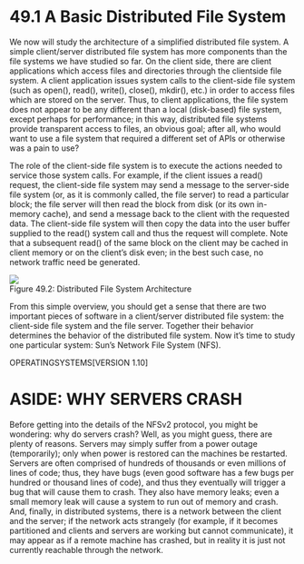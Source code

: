 # 49.1 A Basic Distributed File System  

We now will study the architecture of a simplified distributed file system. A simple client/server distributed file system has more components than the file systems we have studied so far. On the client side, there are client applications which access files and directories through the clientside file system. A client application issues system calls to the client-side file system (such as open(), read(), write(), close(), mkdir(), etc.) in order to access files which are stored on the server. Thus, to client applications, the file system does not appear to be any different than a local (disk-based) file system, except perhaps for performance; in this way, distributed file systems provide transparent access to files, an obvious goal; after all, who would want to use a file system that required a different set of APIs or otherwise was a pain to use?  

The role of the client-side file system is to execute the actions needed to service those system calls. For example, if the client issues a read() request, the client-side file system may send a message to the server-side file system (or, as it is commonly called, the file server) to read a particular block; the file server will then read the block from disk (or its own in-memory cache), and send a message back to the client with the requested data. The client-side file system will then copy the data into the user buffer supplied to the read() system call and thus the request will complete. Note that a subsequent read() of the same block on the client may be cached in client memory or on the client’s disk even; in the best such case, no network traffic need be generated.  

![](images/1f51fdd944ac7e4496a4e0738103a8cf81c796904808955518db28dbb8ca0b36.jpg)  
Figure 49.2: Distributed File System Architecture  

From this simple overview, you should get a sense that there are two important pieces of software in a client/server distributed file system: the client-side file system and the file server. Together their behavior determines the behavior of the distributed file system. Now it’s time to study one particular system: Sun’s Network File System (NFS).  

OPERATINGSYSTEMS[VERSION 1.10]  

# ASIDE: WHY SERVERS CRASH  

Before getting into the details of the NFSv2 protocol, you might be wondering: why do servers crash? Well, as you might guess, there are plenty of reasons. Servers may simply suffer from a power outage (temporarily); only when power is restored can the machines be restarted. Servers are often comprised of hundreds of thousands or even millions of lines of code; thus, they have bugs (even good software has a few bugs per hundred or thousand lines of code), and thus they eventually will trigger a bug that will cause them to crash. They also have memory leaks; even a small memory leak will cause a system to run out of memory and crash. And, finally, in distributed systems, there is a network between the client and the server; if the network acts strangely (for example, if it becomes partitioned and clients and servers are working but cannot communicate), it may appear as if a remote machine has crashed, but in reality it is just not currently reachable through the network.  

